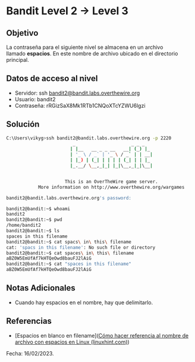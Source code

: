 # Bandit Level 2 → Level 3

## Objetivo
La contraseña para el siguiente nivel se almacena en un archivo llamado **espacios**. En este nombre de archivo ubicado en el directorio principal.

## Datos de acceso al nivel
* Servidor: ssh bandit2@bandit.labs.overthewire.org
* Usuario: bandit2
* Contraseña: rRGizSaX8Mk1RTb1CNQoXTcYZWU6lgzi

## Solución
``` bash
C:\Users\vikyg>ssh bandit2@bandit.labs.overthewire.org -p 2220
                         _                     _ _ _
                        | |__   __ _ _ __   __| (_) |_
                        | '_ \ / _` | '_ \ / _` | | __|
                        | |_) | (_| | | | | (_| | | |_
                        |_.__/ \__,_|_| |_|\__,_|_|\__|


                      This is an OverTheWire game server.
            More information on http://www.overthewire.org/wargames

bandit2@bandit.labs.overthewire.org's password:
```
``` bash
bandit2@bandit:~$ whoami
bandit2
bandit2@bandit:~$ pwd
/home/bandit2
bandit2@bandit:~$ ls
spaces in this filename
bandit2@bandit:~$ cat spacs\ in\ this\ filename
cat: 'spacs in this filename': No such file or directory
bandit2@bandit:~$ cat spaces\ in\ this\ filename
aBZ0W5EmUfAf7kHTQeOwd8bauFJ2lAiG
bandit2@bandit:~$ cat "spaces in this filename"
aBZ0W5EmUfAf7kHTQeOwd8bauFJ2lAiG
```

## Notas Adicionales
- Cuando hay espacios en el nombre, hay que delimitarlo.

## Referencias
* [Espacios en blanco en filename]([Cómo hacer referencia al nombre de archivo con espacios en Linux (linuxhint.com)](https://linuxhint.com/reference-filename-with-spaces-linux/))

Fecha: 16/02/2023.